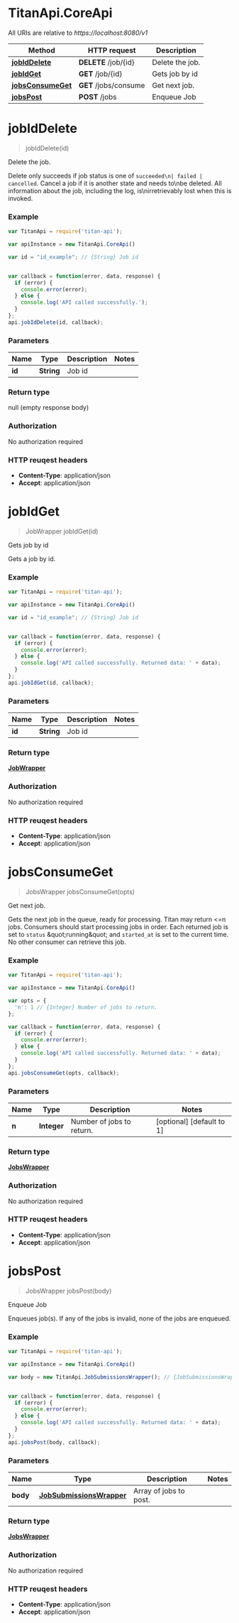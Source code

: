 # TitanApi.CoreApi

All URIs are relative to *https://localhost:8080/v1*

Method | HTTP request | Description
------------- | ------------- | -------------
[**jobIdDelete**](CoreApi.md#jobIdDelete) | **DELETE** /job/{id} | Delete the job.
[**jobIdGet**](CoreApi.md#jobIdGet) | **GET** /job/{id} | Gets job by id
[**jobsConsumeGet**](CoreApi.md#jobsConsumeGet) | **GET** /jobs/consume | Get next job.
[**jobsPost**](CoreApi.md#jobsPost) | **POST** /jobs | Enqueue Job


<a name="jobIdDelete"></a>
# **jobIdDelete**
> jobIdDelete(id)

Delete the job.

Delete only succeeds if job status is one of `succeeded\n| failed | cancelled`. Cancel a job if it is another state and needs to\nbe deleted.  All information about the job, including the log, is\nirretrievably lost when this is invoked.

### Example
```javascript
var TitanApi = require('titan-api');

var apiInstance = new TitanApi.CoreApi()

var id = "id_example"; // {String} Job id


var callback = function(error, data, response) {
  if (error) {
    console.error(error);
  } else {
    console.log('API called successfully.');
  }
};
api.jobIdDelete(id, callback);
```

### Parameters

Name | Type | Description  | Notes
------------- | ------------- | ------------- | -------------
 **id** | **String**| Job id | 

### Return type

null (empty response body)

### Authorization

No authorization required

### HTTP reuqest headers

 - **Content-Type**: application/json
 - **Accept**: application/json

<a name="jobIdGet"></a>
# **jobIdGet**
> JobWrapper jobIdGet(id)

Gets job by id

Gets a job by id.

### Example
```javascript
var TitanApi = require('titan-api');

var apiInstance = new TitanApi.CoreApi()

var id = "id_example"; // {String} Job id


var callback = function(error, data, response) {
  if (error) {
    console.error(error);
  } else {
    console.log('API called successfully. Returned data: ' + data);
  }
};
api.jobIdGet(id, callback);
```

### Parameters

Name | Type | Description  | Notes
------------- | ------------- | ------------- | -------------
 **id** | **String**| Job id | 

### Return type

[**JobWrapper**](JobWrapper.md)

### Authorization

No authorization required

### HTTP reuqest headers

 - **Content-Type**: application/json
 - **Accept**: application/json

<a name="jobsConsumeGet"></a>
# **jobsConsumeGet**
> JobsWrapper jobsConsumeGet(opts)

Get next job.

Gets the next job in the queue, ready for processing. Titan may return &lt;=n jobs. Consumers should start processing jobs in order. Each returned job is set to `status` \&quot;running\&quot; and `started_at` is set to the current time. No other consumer can retrieve this job.

### Example
```javascript
var TitanApi = require('titan-api');

var apiInstance = new TitanApi.CoreApi()

var opts = { 
  'n': 1 // {Integer} Number of jobs to return.
};

var callback = function(error, data, response) {
  if (error) {
    console.error(error);
  } else {
    console.log('API called successfully. Returned data: ' + data);
  }
};
api.jobsConsumeGet(opts, callback);
```

### Parameters

Name | Type | Description  | Notes
------------- | ------------- | ------------- | -------------
 **n** | **Integer**| Number of jobs to return. | [optional] [default to 1]

### Return type

[**JobsWrapper**](JobsWrapper.md)

### Authorization

No authorization required

### HTTP reuqest headers

 - **Content-Type**: application/json
 - **Accept**: application/json

<a name="jobsPost"></a>
# **jobsPost**
> JobsWrapper jobsPost(body)

Enqueue Job

Enqueues job(s). If any of the jobs is invalid, none of the jobs are enqueued.

### Example
```javascript
var TitanApi = require('titan-api');

var apiInstance = new TitanApi.CoreApi()

var body = new TitanApi.JobSubmissionsWrapper(); // {JobSubmissionsWrapper} Array of jobs to post.


var callback = function(error, data, response) {
  if (error) {
    console.error(error);
  } else {
    console.log('API called successfully. Returned data: ' + data);
  }
};
api.jobsPost(body, callback);
```

### Parameters

Name | Type | Description  | Notes
------------- | ------------- | ------------- | -------------
 **body** | [**JobSubmissionsWrapper**](JobSubmissionsWrapper.md)| Array of jobs to post. | 

### Return type

[**JobsWrapper**](JobsWrapper.md)

### Authorization

No authorization required

### HTTP reuqest headers

 - **Content-Type**: application/json
 - **Accept**: application/json


